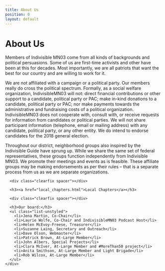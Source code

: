 ```yaml
---
title: About Us
position: 0
layout: default
---
```


<div class="container">
  <div class="clearfix spacer"></div>
  <h1>About Us</h1>
  <div class="row">
    <div class="col-9">
      <p>Members of Indivisible MN03 come from all kinds of backgrounds and political persuasions. Some of us are first-time activists and other have been at this for decades. Most importantly, we are all patriots that want the best for our country and are willing to work for it.</p>
      <p>We are not affiliated with a campaign or a political party. Our members really do cross the political spectrum. Formally, as a social welfare organization, IndivisibleMN03 will not: direct financial contributions or other support to a candidate, political party or PAC; make in-kind donations to a candidate, political party or PAC; nor make payments towards the administrative and fundraising costs of a political organization. IndivisibleMN03 does not cooperate with, consult with, or receive requests for information from candidates or political parties. We will not share participant information (telephone, email or mailing address) with any candidate, political party, or any other entity. We do intend to endorse candidates for the 2018 general election.</p>
      <p>Throughout our district, neighborhood groups also inspired by the Indivisible Guide have sprung up. While we share the same set of federal representatives, these groups function independently from Indivisible MN03. We promote their meetings and events as is feasible. These affiliate groups may be making endorsements as per their rules – that is a separate process from us as we are separate organizations.</p>

      <div class="clearfix spacer"></div>

      <h3><a href="local_chapters.html">Local Chapters</a></h3>

      <div class="clearfix spacer"></div>

      <h3>Our board:</h3>
      <ul class="list-unstyled">
        <li>Jena Martin, Co-Chair</li>
        <li>Laurie Wolfe, Co-Chair and IndivisibleMN03 Podcast Host</li>
        <li>Helen McEvoy-Freese, Treasurer</li>
        <li>Suzanne Laing, Secretary and Outreach</li>
        <li>Dave Olson, Webmaster</li>
        <li>Patrick Brown, At-Large Member</li>
        <li>John Albers, Special Projects</li>
        <li>Clara McIver, At-Large Member and #MoreThan50 project</li>
        <li>Anita Smithson, At-Large Member and Light Brigade</li>
        <li>Rob Wilcox, At-Large Member</li>
      </ul>
    </div>
  </div>
  <div class="clearfix spacer"></div>
</div>
